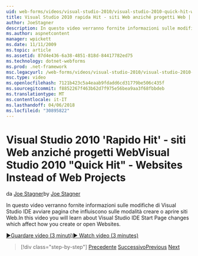 ```yaml
---
uid: web-forms/videos/visual-studio-2010/visual-studio-2010-quick-hit-websites-instead-of-web-projects
title: Visual Studio 2010 rapida Hit - siti Web anziché progetti Web | Documenti Microsoft
author: JoeStagner
description: In questo video verranno fornite informazioni sulle modifiche di Visual Studio IDE avviare pagina che influiscono sulle modalità creare o aprire siti Web.
ms.author: aspnetcontent
manager: wpickett
ms.date: 11/11/2009
ms.topic: article
ms.assetid: 87d4e436-6a38-4851-818d-84417782ed75
ms.technology: dotnet-webforms
ms.prod: .net-framework
msc.legacyurl: /web-forms/videos/visual-studio-2010/visual-studio-2010-quick-hit-websites-instead-of-web-projects
msc.type: video
ms.openlocfilehash: 7121b423c5a4eaab9fdadd6cd31779be506c435f
ms.sourcegitcommit: f8852267f463b62d7f975e56bea9aa3f68fbbdeb
ms.translationtype: MT
ms.contentlocale: it-IT
ms.lasthandoff: 04/06/2018
ms.locfileid: "30895822"
---
```

<a name="visual-studio-2010-quick-hit---websites-instead-of-web-projects"></a><span data-ttu-id="81e00-103">Visual Studio 2010 'Rapido Hit' - siti Web anziché progetti Web</span><span class="sxs-lookup"><span data-stu-id="81e00-103">Visual Studio 2010 "Quick Hit" - Websites Instead of Web Projects</span></span>
====================
<span data-ttu-id="81e00-104">da [Joe Stagner](https://github.com/JoeStagner)</span><span class="sxs-lookup"><span data-stu-id="81e00-104">by [Joe Stagner](https://github.com/JoeStagner)</span></span>

<span data-ttu-id="81e00-105">In questo video verranno fornite informazioni sulle modifiche di Visual Studio IDE avviare pagina che influiscono sulle modalità creare o aprire siti Web.</span><span class="sxs-lookup"><span data-stu-id="81e00-105">In this video you will learn about Visual Studio IDE Start Page changes which affect how you create or open Websites.</span></span> 

[<span data-ttu-id="81e00-106">&#9654;Guardare video (3 minuti)</span><span class="sxs-lookup"><span data-stu-id="81e00-106">&#9654; Watch video (3 minutes)</span></span>](https://channel9.msdn.com/Blogs/ASP-NET-Site-Videos/visual-studio-2010-quick-hit-websites-instead-of-web-projects)

> [!div class="step-by-step"]
> <span data-ttu-id="81e00-107">[Precedente](visual-studio-2010-quick-hit-new-multi-targeting.md)
> [Successivo](visual-studio-2010-quick-hit-snippets-intellisense.md)</span><span class="sxs-lookup"><span data-stu-id="81e00-107">[Previous](visual-studio-2010-quick-hit-new-multi-targeting.md)
[Next](visual-studio-2010-quick-hit-snippets-intellisense.md)</span></span>
